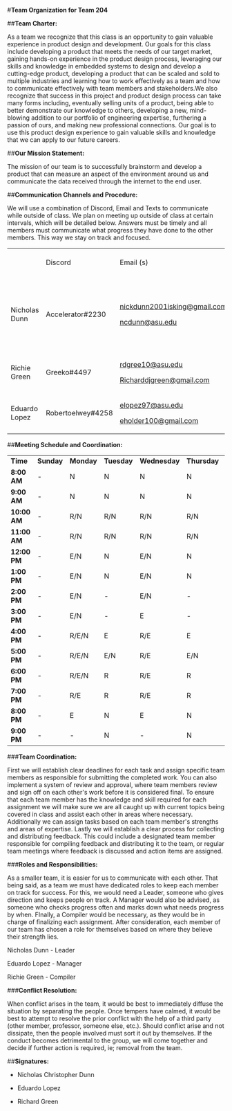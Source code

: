 #**Team Organization for Team 204**

##**Team Charter:**

As a team we recognize that this class is an opportunity to gain valuable experience in product design and development. Our goals for this class include developing a product that meets the needs of our target market, gaining hands-on experience in the product design process, leveraging our skills and knowledge in embedded systems to design and develop a cutting-edge product, developing a product that can be scaled and sold to multiple industries and learning how to work effectively as a team and how to communicate effectively with team members and stakeholders.We also recognize that success in this project and product design process can take many forms including, eventually selling units of a product, being able to better demonstrate our knowledge to others, developing a new, mind-blowing addition to our portfolio of engineering expertise, furthering a passion of ours, and making new professional connections. Our goal is to use this product design experience to gain valuable skills and knowledge that we can apply to our future careers.

##**Our Mission Statement:**

The mission of our team is to successfully brainstorm and develop a product that can measure an aspect of the environment around us and communicate the data received through the internet to the end user.

##**Communication Channels and Procedure:**

We will use a combination of Discord, Email and Texts to communicate while outside of class. We plan on meeting up outside of class at certain intervals, which will be detailed below. Answers must be timely and all members must communicate what progress they have done to the other members. This way we stay on track and focused.

<table>
<colgroup>
<col style="width: 19%" />
<col style="width: 23%" />
<col style="width: 36%" />
<col style="width: 21%" />
</colgroup>
<tbody>
<tr class="odd">
<td></td>
<td>Discord</td>
<td>Email (s)</td>
<td>Phone Number (s)</td>
</tr>
<tr class="even">
<td>Nicholas Dunn</td>
<td>Accelerator#2230</td>
<td><p><a href="mailto:nickdunn2001isking@gmail.com"><u>nickdunn2001isking@gmail.com</u></a></p>
<p><a href="mailto:ncdunn@asu.edu"><u>ncdunn@asu.edu</u></a></p></td>
<td><p>480-354-1915</p>
<p>480-442-2687</p></td>
</tr>
<tr class="odd">
<td>Richie Green</td>
<td>Greeko#4497</td>
<td><p><a href="mailto:rdgree10@asu.edu"><u>rdgree10@asu.edu</u></a></p>
<p><a href="mailto:Richarddjgreen@gmail.com"><u>Richarddjgreen@gmail.com</u></a></p></td>
<td>619-997-4439</td>
</tr>
<tr class="even">
<td>Eduardo Lopez</td>
<td>Robertoelwey#4258</td>
<td><p><a href="mailto:elopez97@asu.edu"><u>elopez97@asu.edu</u></a></p>
<p><a href="mailto:eholder100@gmail.com"><u>eholder100@gmail.com</u></a></p></td>
<td>480-751-7414</td>
</tr>
</tbody>
</table>

##**Meeting Schedule and Coordination:**

|              |            |            |             |               |              |            |              |
|--------------|------------|------------|-------------|---------------|--------------|------------|--------------|
| **Time**     | **Sunday** | **Monday** | **Tuesday** | **Wednesday** | **Thursday** | **Friday** | **Saturday** |
| **8:00 AM**  | \-         | N          | N           | N             | N            | \-         | E            |
| **9:00 AM**  | \-         | N          | N           | N             | N            | \-         | E            |
| **10:00 AM** | \-         | R/N        | R/N         | R/N           | R/N          | N          | E            |
| **11:00 AM** | \-         | R/N        | R/N         | R/N           | R/N          | N          | E/N          |
| **12:00 PM** | \-         | E/N        | N           | E/N           | N            | R/N        | E/N          |
| **1:00 PM**  | \-         | E/N        | N           | E/N           | N            | R/N        | E/N          |
| **2:00 PM**  | \-         | E/N        | \-          | E/N           | \-           | R/N        | E/N          |
| **3:00 PM**  | \-         | E/N        | \-          | E             | \-           | R/N        | E/N          |
| **4:00 PM**  | \-         | R/E/N      | E           | R/E           | E            | E/N        | E/N          |
| **5:00 PM**  | \-         | R/E/N      | E/N         | R/E           | E/N          | E/N        | E/N          |
| **6:00 PM**  | \-         | R/E/N      | R           | R/E           | R            | E          | E            |
| **7:00 PM**  | \-         | R/E        | R           | R/E           | R            | E          | E            |
| **8:00 PM**  | \-         | E          | N           | E             | N            | E          | \-           |
| **9:00 PM**  | \-         | \-         | N           | \-            | N            | E          | \-           |

###**Team Coordination:**

First we will establish clear deadlines for each task and assign specific team members as responsible for submitting the completed work. You can also implement a system of review and approval, where team members review and sign off on each other's work before it is considered final. To ensure that each team member has the knowledge and skill required for each assignment we will make sure we are all caught up with current topics being covered in class and assist each other in areas where necessary. Additionally we can assign tasks based on each team member's strengths and areas of expertise. Lastly we will establish a clear process for collecting and distributing feedback. This could include a designated team member responsible for compiling feedback and distributing it to the team, or regular team meetings where feedback is discussed and action items are assigned.

###**Roles and Responsibilities:**

As a smaller team, it is easier for us to communicate with each other. That being said, as a team we must have dedicated roles to keep each member on track for success. For this, we would need a Leader, someone who gives direction and keeps people on track. A Manager would also be advised, as someone who checks progress often and marks down what needs progress by when. FInally, a Compiler would be necessary, as they would be in charge of finalizing each assignment. After consideration, each member of our team has chosen a role for themselves based on where they believe their strength lies.

Nicholas Dunn - Leader

Eduardo Lopez - Manager

Richie Green - Compiler

###**Conflict Resolution:**

When conflict arises in the team, it would be best to immediately diffuse the situation by separating the people. Once tempers have calmed, it would be best to attempt to resolve the prior conflict with the help of a third party (other member, professor, someone else, etc.). Should conflict arise and not dissipate, then the people involved must sort it out by themselves. If the conduct becomes detrimental to the group, we will come together and decide if further action is required, ie; removal from the team.

##**Signatures:**

- Nicholas Christopher Dunn

<!-- -->

- Eduardo Lopez

<!-- -->

- Richard Green
